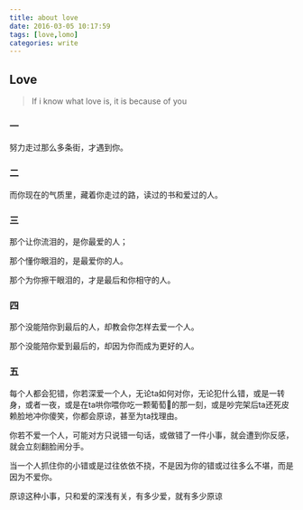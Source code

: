 ```yaml
---
title: about love
date: 2016-03-05 10:17:59
tags: [love,lomo]
categories: write
---
```


## Love

> If i know what love is, it is because of you

### 一
努力走过那么多条街，才遇到你。


### 二
而你现在的气质里，藏着你走过的路，读过的书和爱过的人。


### 三
那个让你流泪的，是你最爱的人；

那个懂你眼泪的，是最爱你的人。

那个为你擦干眼泪的，才是最后和你相守的人。

### 四
那个没能陪你到最后的人，却教会你怎样去爱一个人。

那个没能陪你爱到最后的，却因为你而成为更好的人。

### 五
每个人都会犯错，你若深爱一个人，无论ta如何对你，无论犯什么错，或是一转身，或者一夜，或是在ta哄你喂你吃一颗葡萄🍇的那一刻，或是吵完架后ta还死皮赖脸地冲你傻笑，你都会原谅，甚至为ta找理由。

你若不爱一个人，可能对方只说错一句话，或做错了一件小事，就会遭到你反感，就会立刻翻脸闹分手。

当一个人抓住你的小错或是过往依依不挠，不是因为你的错或过往多么不堪，而是因为不爱你。

原谅这种小事，只和爱的深浅有关，有多少爱，就有多少原谅